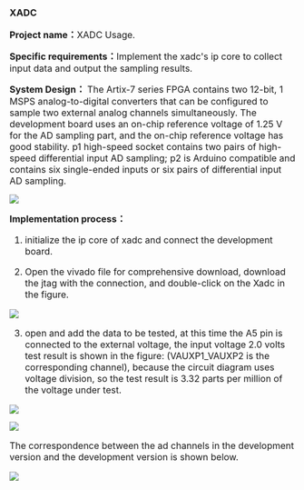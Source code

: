 ### XADC

**<span style="font-size:16px;">Project name：</span>**<span style="font-size:16px;">XADC Usage.</span>

**<span style="font-size:16px;">Specific requirements：</span>**<span style="font-size:16px;">Implement the xadc's ip core to collect input data and output the sampling results.</span>

**<span style="font-size:16px;">System Design：</span>**
<span style="font-size:16px;">The Artix-7 series FPGA contains two 12-bit, 1 MSPS analog-to-digital converters that can be configured to sample two external analog channels simultaneously. The development board uses an on-chip reference voltage of 1.25 V for the AD sampling part, and the on-chip reference voltage has good stability. p1 high-speed socket contains two pairs of high-speed differential input AD sampling; p2 is Arduino compatible and contains six single-ended inputs or six pairs of differential input AD sampling.</span>

![](https://rvboards.org/rvboards/dasdu8syrbgvtzvhfj12f4d5/images_dir/1627984931/22.png)

**<span style="font-size:16px;">Implementation process：</span>**

<span style="font-size:16px;">

1. initialize the ip core of xadc and connect the development board.

2. Open the vivado file for comprehensive download, download the jtag with the connection, and double-click on the Xadc in the figure.

</span>

![](https://rvboards.org/rvboards/dasdu8syrbgvtzvhfj12f4d5/images_dir/1627985051/23.png)

<span style="font-size:16px;">

3. open and add the data to be tested, at this time the A5 pin is connected to the external voltage, the input voltage 2.0 volts test result is shown in the figure: (VAUXP1_VAUXP2 is the corresponding channel), because the circuit diagram uses voltage division, so the test result is 3.32 parts per million of the voltage under test.

</span>

![](https://rvboards.org/rvboards/dasdu8syrbgvtzvhfj12f4d5/images_dir/1627985185/24.png)

![](https://rvboards.org/rvboards/dasdu8syrbgvtzvhfj12f4d5/images_dir/1627985282/25.png)

<span style="font-size:16px;">

The correspondence between the ad channels in the development version and the development version is shown below.

</span>

![](https://rvboards.org/rvboards/dasdu8syrbgvtzvhfj12f4d5/images_dir/1627985420/26.png)


